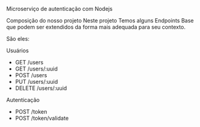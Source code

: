 Microserviço de autenticação com Nodejs

Composição do nosso projeto
Neste projeto Temos alguns Endpoints Base que podem ser extendidos da forma mais adequada para seu contexto.

São eles:

Usuários
* GET /users
* GET /users/:uuid
* POST /users
* PUT /users/:uuid
* DELETE /users/:uuid

Autenticação
* POST /token
* POST /token/validate
